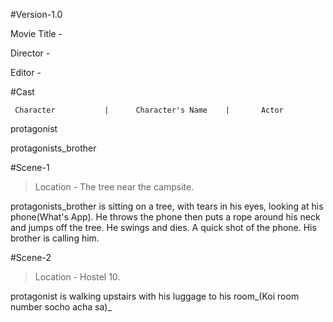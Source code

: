 #Version-1.0 	

Movie Title -  	

Director - 

Editor - 

#Cast

     Character           |   	Character's Name  	|		Actor
				        
protagonist

protagonists_brother 						

#Scene-1

>Location - The tree near the campsite.

protagonists_brother is sitting on a tree, with tears in his eyes, looking at his phone(What's App). He throws the phone then puts a rope around his neck and jumps off the tree. He swings and dies. A quick shot of the phone. His brother is calling him.

#Scene-2

>Location - Hostel 10.

protagonist is walking upstairs with his luggage to his room_(Koi room number socho acha sa)_